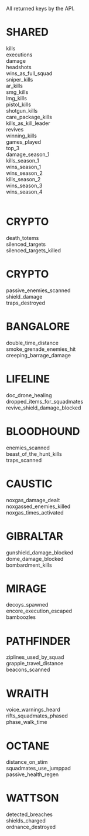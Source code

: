 All returned keys by the API.

# SHARED
kills<br/>
executions<br/>
damage<br/>
headshots<br/>
wins_as_full_squad<br/>
sniper_kills<br/>
ar_kills<br/>
smg_kills<br/>
lmg_kills<br/>
pistol_kills<br/>
shotgun_kills<br/>
care_package_kills<br/>
kills_as_kill_leader<br/>
revives<br/>
winning_kills<br/>
games_played<br/>
top_3<br/>
damage_season_1<br/>
kills_season_1<br/>
wins_season_1<br/>
wins_season_2<br/>
kills_season_2<br/>
wins_season_3<br/>
wins_season_4<br/>
<br/>
# CRYPTO
death_totems<br/>
silenced_targets<br/>
silenced_targets_killed<br/>

# CRYPTO
passive_enemies_scanned<br/>
shield_damage<br/>
traps_destroyed<br/>

# BANGALORE
double_time_distance<br/>
smoke_grenade_enemies_hit<br/>
creeping_barrage_damage<br/>

# LIFELINE
doc_drone_healing<br/>
dropped_items_for_squadmates<br/>
revive_shield_damage_blocked<br/>

# BLOODHOUND
enemies_scanned<br/>
beast_of_the_hunt_kills<br/>
traps_scanned<br/>

# CAUSTIC
noxgas_damage_dealt<br/>
noxgassed_enemies_killed<br/>
noxgas_times_activated<br/>

# GIBRALTAR
gunshield_damage_blocked<br/>
dome_damage_blocked<br/>
bombardment_kills<br/>

# MIRAGE
decoys_spawned<br/>
encore_execution_escaped<br/>
bamboozles<br/>

# PATHFINDER
ziplines_used_by_squad<br/>
grapple_travel_distance<br/>
beacons_scanned<br/>

# WRAITH
voice_warnings_heard<br/>
rifts_squadmates_phased<br/>
phase_walk_time<br/>

# OCTANE
distance_on_stim<br/>
squadmates_use_jumppad<br/>
passive_health_regen<br/>

# WATTSON
detected_breaches<br/>
shields_charged<br/>
ordnance_destroyed<br/>
